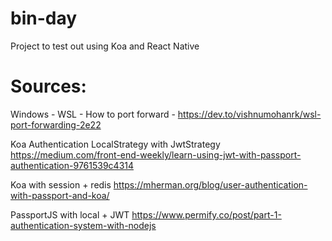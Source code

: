 # bin-day

Project to test out using Koa and React Native



# Sources:
Windows - WSL - How to port forward - https://dev.to/vishnumohanrk/wsl-port-forwarding-2e22

        
Koa Authentication LocalStrategy with JwtStrategy https://medium.com/front-end-weekly/learn-using-jwt-with-passport-authentication-9761539c4314

Koa with session + redis https://mherman.org/blog/user-authentication-with-passport-and-koa/

PassportJS with local + JWT https://www.permify.co/post/part-1-authentication-system-with-nodejs





